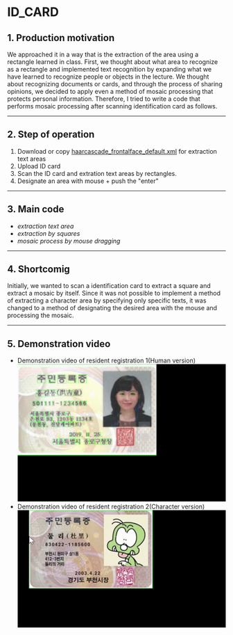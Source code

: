 # ID_CARD

## **1. Production motivation**
 We approached it in a way that is the extraction of the area using a rectangle learned in class. First, we thought about what area to recognize as a rectangle and implemented text recognition by expanding what we have learned to recognize people or objects in the lecture. We thought about recognizing documents or cards, and through the process of sharing opinions, we decided to apply even a method of mosaic processing that protects personal information. Therefore, I tried to write a code that performs mosaic processing after scanning identification card as follows.  

---

## **2. Step of operation**
1. Download or copy [haarcascade_frontalface_default.xml](https://github.com/opencv/opencv/tree/master/data/haarcascades) for extraction text areas  
2. Upload ID card
3. Scan the ID card and extration text areas by rectangles. 
4. Designate an area  with mouse + push the "enter"  

---

## **3. Main code**   
* *extraction text area*  
* *extraction by squares*  
* *mosaic process by mouse dragging*   

---

## **4. Shortcomig**
Initially, we wanted to scan a identification card to extract a square and extract a mosaic by itself. Since it was not possible to implement a method of extracting a character area by specifying only specific texts, it was changed to a method of designating the desired area with the mouse and processing the mosaic.

---

## **5. Demonstration video**  
* Demonstration video of resident registration 1(Human version)
![](mosaic.mov.gif)
* Demonstration video of resident registration 2(Character version)
![](dooly_video.gif)